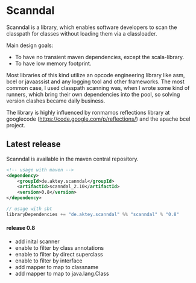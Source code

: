 # Scanndal
Scanndal is a library, which enables software developers to scan
the classpath for classes without loading them via a classloader.

Main design goals:
 * To have no transient maven dependencies, except the scala-library.
 * To have low memory footprint.

Most libraries of this kind utilize an opcode engineering library like
asm, bcel or javaassist and any logging tool and other frameworks.
The most common case, I used classpath scanning was, when I wrote some
kind of runners, which bring their own dependencies into the pool, so
solving version clashes became daily business.

The library is highly influenced by ronmamos reflections library at
googlecode (https://code.google.com/p/reflections/) and the apache bcel
project.

## Latest release
Scanndal is available in the maven central repository.
```xml
<!-- usage with maven -->
<dependency>
    <groupId>de.aktey.scanndal</groupId>
    <artifactId>scanndal_2.10</artifactId>
    <version>0.8</version>
</dependency>
```
```scala
// usage with sbt
libraryDependencies += "de.aktey.scanndal" %% "scanndal" % "0.8"
```

#### release 0.8
* add inital scanner
* enable to filter by class annotations
* enable to filter by direct superclass 
* enable to filter by interface
* add mapper to map to classname
* add mapper to map to java.lang.Class
